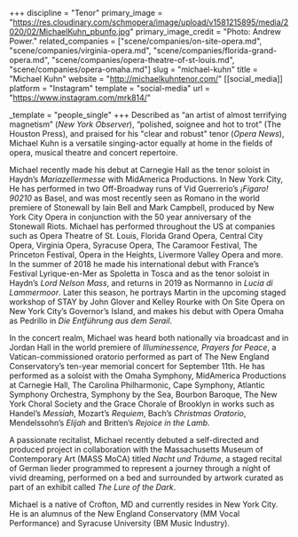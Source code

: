 +++
discipline = "Tenor"
primary_image = "https://res.cloudinary.com/schmopera/image/upload/v1581215895/media/2020/02/MichaelKuhn_pbunfo.jpg"
primary_image_credit = "Photo: Andrew Power."
related_companies = ["scene/companies/on-site-opera.md", "scene/companies/virginia-opera.md", "scene/companies/florida-grand-opera.md", "scene/companies/opera-theatre-of-st-louis.md", "scene/companies/opera-omaha.md"]
slug = "michael-kuhn"
title = "Michael Kuhn"
website = "http://michaelkuhntenor.com/"
[[social_media]]
platform = "Instagram"
template = "social-media"
url = "https://www.instagram.com/mrk814/"

_template = "people_single"
+++
Described as “an artist of almost terrifying magnetism” (_New York Observer_), “polished, soignee and hot to trot” (The Houston Press), and praised for his "clear and robust" tenor (_Opera News_), Michael Kuhn is a versatile singing-actor equally at home in the fields of opera, musical theatre and concert repertoire.

Michael recently made his debut at Carnegie Hall as the tenor soloist in Haydn’s _Mariazellermesse_ with MidAmerica Productions. In New York City, He has performed in two Off-Broadway runs of Vid Guerrerio’s _¡Figaro! 90210_ as Basel, and was most recently seen as Romano in the world premiere of Stonewall by Iain Bell and Mark Campbell, produced by New York City Opera in conjunction with the 50 year anniversary of the Stonewall Riots. Michael has performed throughout the US at companies such as Opera Theatre of St. Louis, Florida Grand Opera, Central City Opera, Virginia Opera, Syracuse Opera, The Caramoor Festival, The Princeton Festival, Opera in the Heights, Livermore Valley Opera and more. In the summer of 2018 he made his international debut with France’s Festival Lyrique-en-Mer as Spoletta in Tosca and as the tenor soloist in Haydn’s _Lord Nelson Mass_, and returns in 2019 as Normanno in _Lucia di Lammermoor_. Later this season, he portrays Martin in the upcoming staged workshop of STAY by John Glover and Kelley Rourke with On Site Opera on New York City’s Governor’s Island, and makes his debut with Opera Omaha as Pedrillo in _Die Entführung aus dem Serail_.

In the concert realm, Michael was heard both nationally via broadcast and in Jordan Hall in the world premiere of _Illuminessence, Prayers for Peace_, a Vatican-commissioned oratorio performed as part of The New England Conservatory’s ten-year memorial concert for September 11th. He has performed as a soloist with the Omaha Symphony, MidAmerica Productions at Carnegie Hall, The Carolina Philharmonic, Cape Symphony, Atlantic Symphony Orchestra, Symphony by the Sea, Bourbon Baroque, The New York Choral Society and the Grace Chorale of Brooklyn in works such as Handel’s _Messiah_, Mozart’s _Requiem_, Bach’s _Christmas Oratorio_, Mendelssohn’s _Elijah_ and Britten’s _Rejoice in the Lamb_.

A passionate recitalist, Michael recently debuted a self-directed and produced project in collaboration with the Massachusetts Museum of Contemporary Art (MASS MoCA) titled _Nacht und Träume_, a staged recital of German lieder programmed to represent a journey through a night of vivid dreaming, performed on a bed and surrounded by artwork curated as part of an exhibit called _The Lure of the Dark_.

Michael is a native of Crofton, MD and currently resides in New York City. He is an alumnus of the New England Conservatory (MM Vocal Performance) and Syracuse University (BM Music Industry).